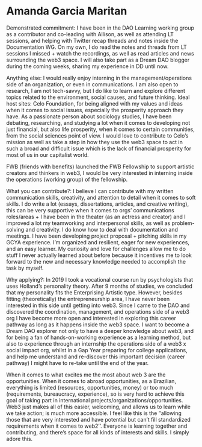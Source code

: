 # Amanda Garcia Maritan

Demonstrated commitment: I have been in the DAO Learning working group as a contributor and co-leading with Allison, as well as attending LT sessions, and helping with Twitter recap threads and notes inside the Documentation WG. On my own, I do read the notes and threads from LT sessions I missed + watch the recordings, as well as read articles and news surrounding the web3 space. I will also take part as a Dream DAO blogger during the coming weeks, sharing my experience in DD until now.

Anything else: I would really enjoy interning in the management/operations side of an organization, or even in communications. I am also open to research, I am not tech-savvy, but I do like to learn and explore different topics related to the environment, social causes, and future thinking.
Ideal host sites: Celo Foundation, for being aligned with my values and ideas when it comes to social issues, especially the prosperity approach they have. As a passionate person about sociology studies, I have been debating, researching, and studying a lot when it comes to developing not just financial, but also life prosperity, when it comes to certain communities, from the social sciences point of view. I would love to contribute to Celo’s mission as well as take a step in how they use the web3 space to act in such a broad and difficult issue which is the lack of financial prosperity for most of us in our capitalist world.

FWB (friends with benefits) launched the FWB Fellowship to support artistic creators and thinkers in web3, I would be very interested in interning inside the operations (working group) of the fellowship.

What you can contribute?: I believe I can contribute with my written communication skills, creativity, and attention to detail when it comes to soft skills. I do write a lot (essays, dissertations, articles, and creative writing), this can be very supportive when it comes to orgs’ communications roles/areas + I have been in the theater (as an actress and creator) and I improved a lot my teamworking and interpersonal skills, as well as problem-solving and creativity. I do know how to deal with documentation and meetings. I have been developing project proposal + pitching skills in my GCYA experience. I’m organized and resilient, eager for new experiences, and an easy learner. My curiosity and love for challenges allow me to do stuff I never actually learned about before because it incentives me to look forward to the new and necessary knowledge needed to accomplish the task by myself.

Why applying?: In 2019 I took a vocational course run by psychologists that uses Holland’s personality theory. After 9 months of studies, we concluded that my personality fits the Enterprising Artistic type. However, besides fitting (theoretically) the entrepreneurship area, I have never been interested in this side until getting into web3. Since I came to the DAO and discovered the coordination, management, and operations side of a web3 org I have become more open and interested in exploring this career pathway as long as it happens inside the web3 space. I want to become a Dream DAO explorer not only to have a deeper knowledge about web3, and for being a fan of hands-on-working experience as a learning method, but also to experience through an internship the operations side of a web3 x social impact org, whilst in a Gap Year preparing for college applications, and help me understand and re-discover this important decision (career pathway) I might have to re-take until the end of the year. 

When it comes to what excites me the most about web 3 are the opportunities. When it comes to abroad opportunities, as a Brazilian, everything is limited (resources, opportunities, money) or too much (requirements, bureaucracy, experience), so is very hard to achieve this goal of taking part in international projects/organizations/opportunities. Web3 just makes all of this easier, welcoming, and allows us to learn while we take action; is much more accessible. I feel like this is the ‘’allowing those that are very interested and have potential but can’t fill standardized requirements when it comes to web2’’. Everyone is learning together and contributing, and there’s space for all kinds of interests and skills. I simply adore this.
